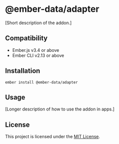 @ember-data/adapter
==============================================================================

[Short description of the addon.]


Compatibility
------------------------------------------------------------------------------

* Ember.js v3.4 or above
* Ember CLI v2.13 or above


Installation
------------------------------------------------------------------------------

```
ember install @ember-data/adapter
```


Usage
------------------------------------------------------------------------------

[Longer description of how to use the addon in apps.]


License
------------------------------------------------------------------------------

This project is licensed under the [MIT License](LICENSE.md).
